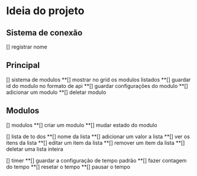# Ideia do projeto

## Sistema de conexão

[] registrar nome

## Principal

[] sistema de modulos
**[] mostrar no grid os modulos listados
**[] guardar id do modulo no formato de api
**[] guardar configurações do modulo
**[] adicionar um modulo
\*\*[] deletar modulo

## Modulos

[] modulos
**[] criar um modulo
**[] mudar estado do modulo

[] lista de to dos
**[] nome da lista
**[] adicionar um valor a lista
**[] ver os itens da lista
**[] editar um item da lista
**[] remover um item da lista
**[] deletar uma lista inteira

[] timer
**[] guardar a configuração de tempo padrão
**[] fazer contagem do tempo
**[] resetar o tempo
**[] pausar o tempo

